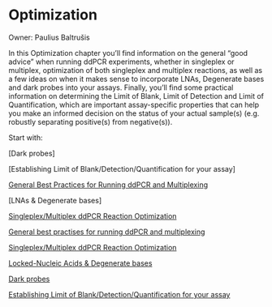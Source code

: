 # Optimization

Owner: Paulius Baltrušis

In this Optimization chapter you’ll find information on the general “good advice” when running ddPCR experiments, whether in singleplex or multiplex, optimization of both singleplex and multiplex reactions, as well as a few ideas on when it makes sense to incorporate LNAs, Degenerate bases and dark probes into your assays. Finally, you’ll find some practical information on determining the Limit of Blank, Limit of Detection and Limit of Quantification, which are important assay-specific properties that can help you make an informed decision on the status of your actual sample(s) (e.g. robustly separating positive(s) from negative(s)).

Start with:

[Dark probes]

[Establishing Limit of Blank/Detection/Quantification for your assay]

[General Best Practices for Running ddPCR and Multiplexing]()

[LNAs & Degenerate bases]

[Singleplex/Multiplex ddPCR Reaction Optimization]()

[General best practises for running ddPCR and multiplexing](Optimization%2014f1bbe397bb80a2a64dd56a181fe4c0/General%20best%20practises%20for%20running%20ddPCR%20and%20multi%2012e1bbe397bb804fa963cb76c27c74e5.md)

[Singleplex/Multiplex ddPCR Reaction Optimization](Optimization%2014f1bbe397bb80a2a64dd56a181fe4c0/Singleplex%20Multiplex%20ddPCR%20Reaction%20Optimization%201421bbe397bb80c5b416f157bdd380e6.md)

[Locked-Nucleic Acids & Degenerate bases](Optimization%2014f1bbe397bb80a2a64dd56a181fe4c0/Locked-Nucleic%20Acids%20&%20Degenerate%20bases%201261bbe397bb8185b51cd13cc73a82ce.md)

[Dark probes](Optimization%2014f1bbe397bb80a2a64dd56a181fe4c0/Dark%20probes%201261bbe397bb8198a4afd846d7b23593.md)

[Establishing Limit of Blank/Detection/Quantification for your assay](Optimization%2014f1bbe397bb80a2a64dd56a181fe4c0/Establishing%20Limit%20of%20Blank%20Detection%20Quantificati%201511bbe397bb80a2b777dddc7d4984c8.md)